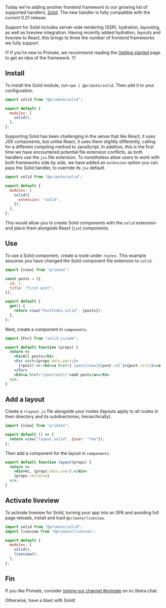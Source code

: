 Today we're adding another frontend framework to our growing list of supported
handlers, [Solid]. The new handler is fully compatible with the current 0.21
release.

Support for Solid includes server-side rendering (SSR), hydration, layouting,
as well as liveview integration. Having recently added hydration, layouts and
liveview to React, this brings to three the number of frontend frameworks we
fully support.

!!!
If you're new to Primate, we recommend reading the [Getting started] page to
get an idea of the framework.
!!!

## Install

To install the Solid module, run `npm i @primate/solid`. Then add it to your
configuration.

```js caption=primate.config.js
import solid from "@primate/solid";

export default {
  modules: [
    solid(),
  ],
};
```

Supporting Solid has been challenging in the sense that like React, it uses JSX
components, but unlike React, it uses them slightly differently, calling for
a different compiling method to JavaScript. In addition, this is the first time
we have encountered potential file extension conflicts, as both handlers use
the `jsx` file extension. To nonetheless allow users to work with both
frameworks side by side, we have added an `extension` option you can pass the
Solid handler, to override its `jsx` default.

```js caption=primate.config.js
import solid from "@primate/solid";

export default {
  modules: [
    solid({
      extension: "solid",
    }),
  ],
};
```

This would allow you to create Solid components with the `solid` extension and
place them alongside React (`jsx`) components.

## Use

To use a Solid component, create a route under `routes`. This example assumes
you have changed the Solid component file extension to `solid`.

```js caption=routes/posts.js
import {view} from "primate";

const posts = [{
  id: 1,
  title: "First post",
}];

export default {
  get() {
    return view("PostIndex.solid", {posts});
  },
};
```

Next, create a component in `components`.

```jsx caption=components/PostIndex.solid
import {For} from "solid-js/web";

export default function (props) {
  return <>
    <h1>All posts</h1>
    <For each={props.data.posts}>
      {(post) => <h2><a href={`/post/view/${post.id}`}>{post.title}</a></h2>}
    </For>
    <h3><a href="/post/edit/">add post</a></h3>
  </>;
}
```

## Add a layout

Create a `+layout.js` file alongside your routes (layouts apply to all routes 
in their directory and its subdirectories, hierarchically).

```js caption=routes/+layout.js
import {view} from "primate";

export default () => {
  return view("layout.solid", {user: "Tom"});
};
```

Then add a component for the layout in `components`.

```jsx caption=components/layout.solid
export default function layout(props) {
  return <>
    <div>Hi, {props.data.user}.</div>
    {props.children}
  </>;
}
```

## Activate liveview

To activate liveview for Solid, turning your app into an SPA and avoiding full
page reloads, install and load `@primate/liveview`.

```js caption=primate.config.js
import solid from "@primate/solid";
import liveview from "@primate/liveview";

export default {
  modules: [
    solid(),
    liveview(),
  ],
};
```

## Fin

If you like Primate, consider [joining our channel #primate][irc] on 
irc.libera.chat.

Otherwise, have a blast with Solid!

[Getting started]: /guide/getting-started
[Solid]: https://www.solidjs.com
[irc]: https://web.libera.chat#primate
